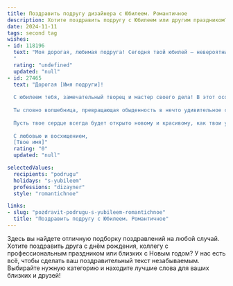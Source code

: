 ```yaml
---
title: Поздравить подругу дизайнера с Юбилеем. Романтичное
description: Хотите поздравить подругу с Юбилеем или другим праздником? Наш ИИ создаст незабываемое поздравление, а вы обязательно выделитесь среди других.  
date: 2024-11-11
tags: second tag
wishes:
- id: 118196
  text: "Моя дорогая, любимая подруга! Сегодня твой юбилей – невероятный праздник, сияющий, как твои лучшие дизайнерские работы!  Пусть в твоей жизни, как в самых смелых твоих проектах, всегда будет место для красоты, вдохновения и любви.  Пусть каждый день будет полон ярких красок, новых идей и счастливых моментов.  Я бесконечно рада нашей дружбе и желаю тебе всего самого прекрасного, самого светлого, самого волшебного! С юбилеем, моя дорогая!
  "
  rating: "undefined"
  updated: "null"
- id: 27465
  text: "Дорогая [Имя подруги]!
  
  С юбилеем тебя, замечательный творец и мастер своего дела! В этот особенный день я хочу пожелать тебе ярких идей и вдохновения, которые будут дарить тебе радость и удовлетворение в каждом проекте.
  
  Ты словно волшебница, превращающая обыденность в нечто удивительное своим дизайном и креативом. Пусть каждый новый год твоей жизни будет наполнен не только профессиональными успехами, но и счастливыми моментами, полными любви и гармонии.
  
  Пусть твое сердце всегда будет открыто новому и красивому, как твои удивительные работы. Желаю тебе нежности, поддержки и вдохновения от близких, и пусть каждый приступ творческого порыва приносит удовольствие и восторг!
  
  С любовью и восхищением,
  [Твое имя]"
  rating: "0"
  updated: "null"

selectedValues:
  recipients: "podrugu"
  holidays: "s-yubileem"
  professions: "dizayner"
  style: "romantichnoe"

links:
- slug: "pozdravit-podrugu-s-yubileem-romantichnoe"
  title: "Поздравить подругу с Юбилеем. Романтичное"
---
```


Здесь вы найдете отличную подборку поздравлений на любой случай. 
Хотите поздравить друга с днём рождения, коллегу с профессиональным праздником или близких с Новым годом? У нас есть всё, чтобы сделать ваш поздравительный текст незабываемым. Выбирайте нужную категорию и находите лучшие слова для ваших близких и друзей!
